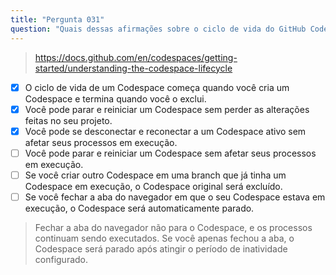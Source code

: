 ```yaml
---
title: "Pergunta 031"
question: "Quais dessas afirmações sobre o ciclo de vida do GitHub Codespaces são verdadeiras? (Escolha três.)"
---
```


> https://docs.github.com/en/codespaces/getting-started/understanding-the-codespace-lifecycle
- [x] O ciclo de vida de um Codespace começa quando você cria um Codespace e termina quando você o exclui.
- [x] Você pode parar e reiniciar um Codespace sem perder as alterações feitas no seu projeto.
- [x] Você pode se desconectar e reconectar a um Codespace ativo sem afetar seus processos em execução.
- [ ] Você pode parar e reiniciar um Codespace sem afetar seus processos em execução.
- [ ] Se você criar outro Codespace em uma branch que já tinha um Codespace em execução, o Codespace original será excluído.
- [ ] Se você fechar a aba do navegador em que o seu Codespace estava em execução, o Codespace será automaticamente parado.  
> Fechar a aba do navegador não para o Codespace, e os processos continuam sendo executados. Se você apenas fechou a aba, o Codespace será parado após atingir o período de inatividade configurado.
